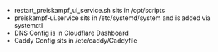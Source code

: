 * restart_preiskampf_ui_service.sh sits in /opt/scripts
* preiskampf-ui.service sits in /etc/systemd/system and is added via systemctl
* DNS Config is in Cloudflare Dashboard
* Caddy Config sits in /etc/caddy/Caddyfile